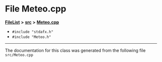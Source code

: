 

# File Meteo.cpp



[**FileList**](files.md) **>** [**src**](dir_68267d1309a1af8e8297ef4c3efbcdba.md) **>** [**Meteo.cpp**](Meteo_8cpp.md)





* `#include "stdafx.h"`
* `#include "Meteo.h"`


































































------------------------------
The documentation for this class was generated from the following file `src/Meteo.cpp`

